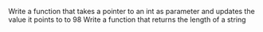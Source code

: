 Write a function that takes a pointer to an int as parameter and updates the value it points to to 98
Write a function that returns the length of a string

